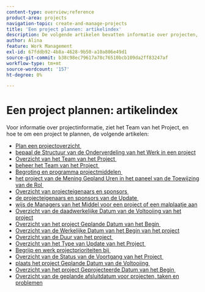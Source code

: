 ```yaml
---
content-type: overview;reference
product-area: projects
navigation-topic: create-and-manage-projects
title: 'Een project plannen: artikelindex'
description: De volgende artikelen bevatten informatie over projecten, het Team van het Project, en hoe te om een project te plannen.
author: Alina
feature: Work Management
exl-id: 67fddb92-4b8a-4628-9b50-a10a806e49d1
source-git-commit: b38c98ec79617a78c76510bcb109da2ff83247af
workflow-type: tm+mt
source-wordcount: '157'
ht-degree: 0%

---
```


# Een project plannen: artikelindex

<!-- Audited: 4/2025 -->

Voor informatie over projectinformatie, ziet het Team van het Project, en hoe te om een project te plannen, de volgende artikelen:

* [&#x200B; Plan een projectoverzicht &#x200B;](../../../manage-work/projects/planning-a-project/plan-project.md)
* [&#x200B; bepaal de Structuur van de Onderverdeling van het Werk in een project &#x200B;](../../../manage-work/projects/planning-a-project/determine-project-work-breakdown-structure.md)
* [&#x200B; Overzicht van het Team van het Project &#x200B;](../../../manage-work/projects/planning-a-project/project-team-overview.md)
* [&#x200B; beheer het Team van het Project &#x200B;](../../../manage-work/projects/planning-a-project/manage-project-team.md)
* [&#x200B; Begroting en programma projectmiddelen &#x200B;](../../../manage-work/projects/planning-a-project/budget-and-schedule-project-resources.md)
* [&#x200B; het project van de Mening Gepland Uren in het paneel van de Toewijzing van de Rol &#x200B;](../../../manage-work/projects/planning-a-project/view-planed-hours-in-role-allocation-panel.md)
* [&#x200B; Overzicht van projecteigenaars en sponsors &#x200B;](../../../manage-work/projects/planning-a-project/project-owners-and-sponsors.md)
* [&#x200B; de projecteigenaars en sponsors van de Update &#x200B;](../../../manage-work/projects/planning-a-project/update-project-owners-and-sponsors.md)
* [&#x200B; wijs de Managers van het Middel voor een project of een malplaatje aan &#x200B;](../../../manage-work/projects/planning-a-project/designate-resource-managers-for-projects-and-templates.md)
* [&#x200B; Overzicht van de daadwerkelijke Datum van de Voltooiing van het project &#x200B;](../../../manage-work/projects/planning-a-project/project-actual-completion-date.md)
* [&#x200B; Overzicht van het project Geplande Datum van het Begin &#x200B;](../../../manage-work/projects/planning-a-project/project-planned-start-date.md)
* [&#x200B; Overzicht van de Werkelijke Datum van het Begin van het project &#x200B;](../../../manage-work/projects/planning-a-project/project-actual-start-date.md)
* [&#x200B; Overzicht van de Duur van het project &#x200B;](../../../manage-work/projects/planning-a-project/project-duration.md)
* [&#x200B; Overzicht van het Type van Update van het Project &#x200B;](../../../manage-work/projects/planning-a-project/project-update-type-overview.md)
* [&#x200B; Begrijp en werk projectprioriteiten bij &#x200B;](../../../manage-work/projects/planning-a-project/project-priority.md)
* [&#x200B; Overzicht van de Status van de Voortgang van het Project &#x200B;](../../../manage-work/projects/planning-a-project/project-progress-status.md)
* [&#x200B; plaats het project Geplande Datum van de Voltooiing &#x200B;](../../../manage-work/projects/planning-a-project/project-planned-completion-date.md)
* [&#x200B; Overzicht van het project Geprojecteerde Datum van het Begin &#x200B;](../../../manage-work/projects/planning-a-project/project-projected-start-date.md)
* [Overzicht van de geplande afsluitdatum voor projecten, taken en problemen](../../../manage-work/projects/planning-a-project/project-projected-completion-date.md)
